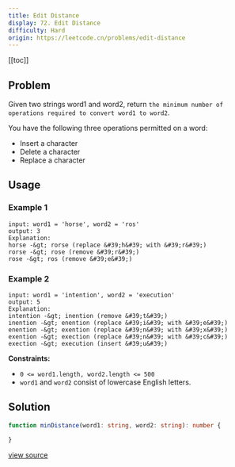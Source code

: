 ```yaml
---
title: Edit Distance
display: 72. Edit Distance
difficulty: Hard
origin: https://leetcode.cn/problems/edit-distance
---
```


[[toc]]

## Problem

Given two strings word1 and word2, return `the minimum number of operations required to convert word1 to word2`.

You have the following three operations permitted on a word:

- Insert a character
- Delete a character
- Replace a character

## Usage

### Example 1

```
input: word1 = 'horse', word2 = 'ros'
output: 3
Explanation:
horse -&gt; rorse (replace &#39;h&#39; with &#39;r&#39;)
rorse -&gt; rose (remove &#39;r&#39;)
rose -&gt; ros (remove &#39;e&#39;)
```

### Example 2

```
input: word1 = 'intention', word2 = 'execution'
output: 5
Explanation:
intention -&gt; inention (remove &#39;t&#39;)
inention -&gt; enention (replace &#39;i&#39; with &#39;e&#39;)
enention -&gt; exention (replace &#39;n&#39; with &#39;x&#39;)
exention -&gt; exection (replace &#39;n&#39; with &#39;c&#39;)
exection -&gt; execution (insert &#39;u&#39;)
```


**Constraints:**

- <code>0 &lt;= word1.length, word2.length &lt;= 500</code>
- <code>word1</code> and <code>word2</code> consist of lowercase English letters.


## Solution

```ts
function minDistance(word1: string, word2: string): number {

}
```

[view source](https://leetcode.cn/problems/edit-distance)

